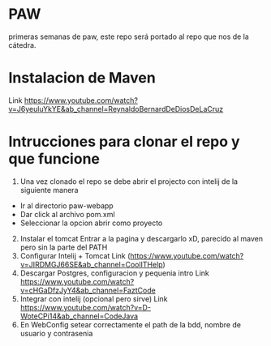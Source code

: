 # PAW
primeras semanas de paw, este repo será portado al repo que nos de la cátedra.

# Instalacion de Maven
Link https://www.youtube.com/watch?v=J6yeuluYkYE&ab_channel=ReynaldoBernardDeDiosDeLaCruz

# Intrucciones para clonar el repo y que funcione
1. Una vez clonado el repo se debe abrir el projecto con intelij de la siguiente manera
  - Ir al directorio paw-webapp
  - Dar click al archivo pom.xml
  - Seleccionar la opcion abrir como proyecto
2. Instalar el tomcat
  Entrar a la pagina y descargarlo xD, parecido al maven pero sin la parte del PATH
4. Configurar Intelij + Tomcat
  Link (https://www.youtube.com/watch?v=JIRDMGJ66SE&ab_channel=CoolITHelp)
5. Descargar Postgres, configuracion y pequenia intro
  Link https://www.youtube.com/watch?v=cHGaDfzJyY4&ab_channel=FaztCode
6. Integrar con intelij (opcional pero sirve)
  Link https://www.youtube.com/watch?v=D-WoteCPi14&ab_channel=CodeJava
7. En WebConfig setear correctamente el path de la bdd, nombre de usuario y contrasenia
